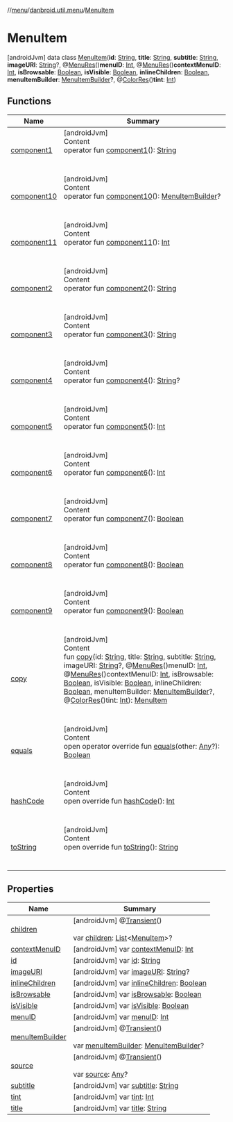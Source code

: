 //[menu](../../index.md)/[danbroid.util.menu](../index.md)/[MenuItem](index.md)



# MenuItem  
 [androidJvm] data class [MenuItem](index.md)(**id**: [String](https://kotlinlang.org/api/latest/jvm/stdlib/kotlin/-string/index.html), **title**: [String](https://kotlinlang.org/api/latest/jvm/stdlib/kotlin/-string/index.html), **subtitle**: [String](https://kotlinlang.org/api/latest/jvm/stdlib/kotlin/-string/index.html), **imageURI**: [String](https://kotlinlang.org/api/latest/jvm/stdlib/kotlin/-string/index.html)?, @[MenuRes](https://developer.android.com/reference/kotlin/androidx/annotation/MenuRes.html)()**menuID**: [Int](https://kotlinlang.org/api/latest/jvm/stdlib/kotlin/-int/index.html), @[MenuRes](https://developer.android.com/reference/kotlin/androidx/annotation/MenuRes.html)()**contextMenuID**: [Int](https://kotlinlang.org/api/latest/jvm/stdlib/kotlin/-int/index.html), **isBrowsable**: [Boolean](https://kotlinlang.org/api/latest/jvm/stdlib/kotlin/-boolean/index.html), **isVisible**: [Boolean](https://kotlinlang.org/api/latest/jvm/stdlib/kotlin/-boolean/index.html), **inlineChildren**: [Boolean](https://kotlinlang.org/api/latest/jvm/stdlib/kotlin/-boolean/index.html), **menuItemBuilder**: [MenuItemBuilder](../-menu-item-builder/index.md)?, @[ColorRes](https://developer.android.com/reference/kotlin/androidx/annotation/ColorRes.html)()**tint**: [Int](https://kotlinlang.org/api/latest/jvm/stdlib/kotlin/-int/index.html))   


## Functions  
  
|  Name|  Summary| 
|---|---|
| [component1](component1.md)| [androidJvm]  <br>Content  <br>operator fun [component1](component1.md)(): [String](https://kotlinlang.org/api/latest/jvm/stdlib/kotlin/-string/index.html)  <br><br><br>
| [component10](component10.md)| [androidJvm]  <br>Content  <br>operator fun [component10](component10.md)(): [MenuItemBuilder](../-menu-item-builder/index.md)?  <br><br><br>
| [component11](component11.md)| [androidJvm]  <br>Content  <br>operator fun [component11](component11.md)(): [Int](https://kotlinlang.org/api/latest/jvm/stdlib/kotlin/-int/index.html)  <br><br><br>
| [component2](component2.md)| [androidJvm]  <br>Content  <br>operator fun [component2](component2.md)(): [String](https://kotlinlang.org/api/latest/jvm/stdlib/kotlin/-string/index.html)  <br><br><br>
| [component3](component3.md)| [androidJvm]  <br>Content  <br>operator fun [component3](component3.md)(): [String](https://kotlinlang.org/api/latest/jvm/stdlib/kotlin/-string/index.html)  <br><br><br>
| [component4](component4.md)| [androidJvm]  <br>Content  <br>operator fun [component4](component4.md)(): [String](https://kotlinlang.org/api/latest/jvm/stdlib/kotlin/-string/index.html)?  <br><br><br>
| [component5](component5.md)| [androidJvm]  <br>Content  <br>operator fun [component5](component5.md)(): [Int](https://kotlinlang.org/api/latest/jvm/stdlib/kotlin/-int/index.html)  <br><br><br>
| [component6](component6.md)| [androidJvm]  <br>Content  <br>operator fun [component6](component6.md)(): [Int](https://kotlinlang.org/api/latest/jvm/stdlib/kotlin/-int/index.html)  <br><br><br>
| [component7](component7.md)| [androidJvm]  <br>Content  <br>operator fun [component7](component7.md)(): [Boolean](https://kotlinlang.org/api/latest/jvm/stdlib/kotlin/-boolean/index.html)  <br><br><br>
| [component8](component8.md)| [androidJvm]  <br>Content  <br>operator fun [component8](component8.md)(): [Boolean](https://kotlinlang.org/api/latest/jvm/stdlib/kotlin/-boolean/index.html)  <br><br><br>
| [component9](component9.md)| [androidJvm]  <br>Content  <br>operator fun [component9](component9.md)(): [Boolean](https://kotlinlang.org/api/latest/jvm/stdlib/kotlin/-boolean/index.html)  <br><br><br>
| [copy](copy.md)| [androidJvm]  <br>Content  <br>fun [copy](copy.md)(id: [String](https://kotlinlang.org/api/latest/jvm/stdlib/kotlin/-string/index.html), title: [String](https://kotlinlang.org/api/latest/jvm/stdlib/kotlin/-string/index.html), subtitle: [String](https://kotlinlang.org/api/latest/jvm/stdlib/kotlin/-string/index.html), imageURI: [String](https://kotlinlang.org/api/latest/jvm/stdlib/kotlin/-string/index.html)?, @[MenuRes](https://developer.android.com/reference/kotlin/androidx/annotation/MenuRes.html)()menuID: [Int](https://kotlinlang.org/api/latest/jvm/stdlib/kotlin/-int/index.html), @[MenuRes](https://developer.android.com/reference/kotlin/androidx/annotation/MenuRes.html)()contextMenuID: [Int](https://kotlinlang.org/api/latest/jvm/stdlib/kotlin/-int/index.html), isBrowsable: [Boolean](https://kotlinlang.org/api/latest/jvm/stdlib/kotlin/-boolean/index.html), isVisible: [Boolean](https://kotlinlang.org/api/latest/jvm/stdlib/kotlin/-boolean/index.html), inlineChildren: [Boolean](https://kotlinlang.org/api/latest/jvm/stdlib/kotlin/-boolean/index.html), menuItemBuilder: [MenuItemBuilder](../-menu-item-builder/index.md)?, @[ColorRes](https://developer.android.com/reference/kotlin/androidx/annotation/ColorRes.html)()tint: [Int](https://kotlinlang.org/api/latest/jvm/stdlib/kotlin/-int/index.html)): [MenuItem](index.md)  <br><br><br>
| [equals](../../danbroid.util.menu.ui.model/-menu-list-model/-companion/-new-instance-factory/index.md#kotlin/Any/equals/#kotlin.Any?/PointingToDeclaration/)| [androidJvm]  <br>Content  <br>open operator override fun [equals](../../danbroid.util.menu.ui.model/-menu-list-model/-companion/-new-instance-factory/index.md#kotlin/Any/equals/#kotlin.Any?/PointingToDeclaration/)(other: [Any](https://kotlinlang.org/api/latest/jvm/stdlib/kotlin/-any/index.html)?): [Boolean](https://kotlinlang.org/api/latest/jvm/stdlib/kotlin/-boolean/index.html)  <br><br><br>
| [hashCode](../../danbroid.util.menu.ui.model/-menu-list-model/-companion/-new-instance-factory/index.md#kotlin/Any/hashCode/#/PointingToDeclaration/)| [androidJvm]  <br>Content  <br>open override fun [hashCode](../../danbroid.util.menu.ui.model/-menu-list-model/-companion/-new-instance-factory/index.md#kotlin/Any/hashCode/#/PointingToDeclaration/)(): [Int](https://kotlinlang.org/api/latest/jvm/stdlib/kotlin/-int/index.html)  <br><br><br>
| [toString](../../danbroid.util.menu.ui.model/-menu-list-model/-companion/-new-instance-factory/index.md#kotlin/Any/toString/#/PointingToDeclaration/)| [androidJvm]  <br>Content  <br>open override fun [toString](../../danbroid.util.menu.ui.model/-menu-list-model/-companion/-new-instance-factory/index.md#kotlin/Any/toString/#/PointingToDeclaration/)(): [String](https://kotlinlang.org/api/latest/jvm/stdlib/kotlin/-string/index.html)  <br><br><br>


## Properties  
  
|  Name|  Summary| 
|---|---|
| [children](index.md#danbroid.util.menu/MenuItem/children/#/PointingToDeclaration/)|  [androidJvm] @[Transient](https://kotlinlang.org/api/latest/jvm/stdlib/kotlin.jvm/-transient/index.html)()  <br>  <br>var [children](index.md#danbroid.util.menu/MenuItem/children/#/PointingToDeclaration/): [List](https://kotlinlang.org/api/latest/jvm/stdlib/kotlin.collections/-list/index.html)<[MenuItem](index.md)>?   <br>
| [contextMenuID](index.md#danbroid.util.menu/MenuItem/contextMenuID/#/PointingToDeclaration/)|  [androidJvm] var [contextMenuID](index.md#danbroid.util.menu/MenuItem/contextMenuID/#/PointingToDeclaration/): [Int](https://kotlinlang.org/api/latest/jvm/stdlib/kotlin/-int/index.html)   <br>
| [id](index.md#danbroid.util.menu/MenuItem/id/#/PointingToDeclaration/)|  [androidJvm] var [id](index.md#danbroid.util.menu/MenuItem/id/#/PointingToDeclaration/): [String](https://kotlinlang.org/api/latest/jvm/stdlib/kotlin/-string/index.html)   <br>
| [imageURI](index.md#danbroid.util.menu/MenuItem/imageURI/#/PointingToDeclaration/)|  [androidJvm] var [imageURI](index.md#danbroid.util.menu/MenuItem/imageURI/#/PointingToDeclaration/): [String](https://kotlinlang.org/api/latest/jvm/stdlib/kotlin/-string/index.html)?   <br>
| [inlineChildren](index.md#danbroid.util.menu/MenuItem/inlineChildren/#/PointingToDeclaration/)|  [androidJvm] var [inlineChildren](index.md#danbroid.util.menu/MenuItem/inlineChildren/#/PointingToDeclaration/): [Boolean](https://kotlinlang.org/api/latest/jvm/stdlib/kotlin/-boolean/index.html)   <br>
| [isBrowsable](index.md#danbroid.util.menu/MenuItem/isBrowsable/#/PointingToDeclaration/)|  [androidJvm] var [isBrowsable](index.md#danbroid.util.menu/MenuItem/isBrowsable/#/PointingToDeclaration/): [Boolean](https://kotlinlang.org/api/latest/jvm/stdlib/kotlin/-boolean/index.html)   <br>
| [isVisible](index.md#danbroid.util.menu/MenuItem/isVisible/#/PointingToDeclaration/)|  [androidJvm] var [isVisible](index.md#danbroid.util.menu/MenuItem/isVisible/#/PointingToDeclaration/): [Boolean](https://kotlinlang.org/api/latest/jvm/stdlib/kotlin/-boolean/index.html)   <br>
| [menuID](index.md#danbroid.util.menu/MenuItem/menuID/#/PointingToDeclaration/)|  [androidJvm] var [menuID](index.md#danbroid.util.menu/MenuItem/menuID/#/PointingToDeclaration/): [Int](https://kotlinlang.org/api/latest/jvm/stdlib/kotlin/-int/index.html)   <br>
| [menuItemBuilder](index.md#danbroid.util.menu/MenuItem/menuItemBuilder/#/PointingToDeclaration/)|  [androidJvm] @[Transient](https://kotlinlang.org/api/latest/jvm/stdlib/kotlin.jvm/-transient/index.html)()  <br>  <br>var [menuItemBuilder](index.md#danbroid.util.menu/MenuItem/menuItemBuilder/#/PointingToDeclaration/): [MenuItemBuilder](../-menu-item-builder/index.md)?   <br>
| [source](index.md#danbroid.util.menu/MenuItem/source/#/PointingToDeclaration/)|  [androidJvm] @[Transient](https://kotlinlang.org/api/latest/jvm/stdlib/kotlin.jvm/-transient/index.html)()  <br>  <br>var [source](index.md#danbroid.util.menu/MenuItem/source/#/PointingToDeclaration/): [Any](https://kotlinlang.org/api/latest/jvm/stdlib/kotlin/-any/index.html)?   <br>
| [subtitle](index.md#danbroid.util.menu/MenuItem/subtitle/#/PointingToDeclaration/)|  [androidJvm] var [subtitle](index.md#danbroid.util.menu/MenuItem/subtitle/#/PointingToDeclaration/): [String](https://kotlinlang.org/api/latest/jvm/stdlib/kotlin/-string/index.html)   <br>
| [tint](index.md#danbroid.util.menu/MenuItem/tint/#/PointingToDeclaration/)|  [androidJvm] var [tint](index.md#danbroid.util.menu/MenuItem/tint/#/PointingToDeclaration/): [Int](https://kotlinlang.org/api/latest/jvm/stdlib/kotlin/-int/index.html)   <br>
| [title](index.md#danbroid.util.menu/MenuItem/title/#/PointingToDeclaration/)|  [androidJvm] var [title](index.md#danbroid.util.menu/MenuItem/title/#/PointingToDeclaration/): [String](https://kotlinlang.org/api/latest/jvm/stdlib/kotlin/-string/index.html)   <br>

